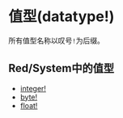 # 值型(datatype!)

所有值型名称以叹号`!`为后缀。

## Red/System中的值型

* [integer!](integer.md)
* [byte!](byte.md)
* [float!](float.md)
